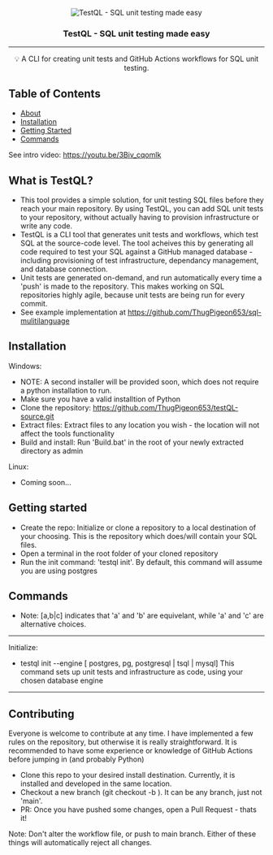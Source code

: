 <p align="center">
 <img src="https://images.unsplash.com/photo-1576444356170-66073046b1bc?q=80&w=3870&auto=format&fit=crop&ixlib=rb-4.0.3&ixid=M3wxMjA3fDB8MHxwaG90by1wYWdlfHx8fGVufDB8fHx8fA%3D%3D" alt="TestQL - SQL unit testing made easy"></a>
</p>

<h3 align="center">TestQL - SQL unit testing made easy</h3>

<div align="center">

</div>

---

<p align = "center">💡 A CLI for creating unit tests and GitHub Actions workflows for SQL unit testing.</p>


## Table of Contents

- [About](#about)
- [Installation](#installation)
- [Getting Started](#getting_started)
- [Commands](#commands)

See intro video: https://youtu.be/3Biv_cqomlk

## What is TestQL? <a name = "about"></a>

- This tool provides a simple solution, for unit testing SQL files before they reach your main repository. By using TestQL, you can add SQL unit tests to your repository, without actually having to provision infrastructure or write any code. 
- TestQL is a CLI tool that generates unit tests and workflows, which test SQL at the source-code level. The tool acheives this by generating all code required to test your SQL against a GitHub managed database - including provisioning of test infrastructure, dependancy management, and database connection. 
- Unit tests are generated on-demand, and run automatically every time a 'push' is made to the repository. This makes working on SQL repositories highly agile, because unit tests are being run for every commit.
- See example implementation at https://github.com/ThugPigeon653/sql-mulitilanguage


## Installation <a name = "installation"></a>

Windows:
- NOTE: A second installer will be provided soon, which does not require a python installation to run.
- Make sure you have a valid installtion of Python
- Clone the repository: https://github.com/ThugPigeon653/testQL-source.git
- Extract files: Extract files to any location you wish - the location will not affect the tools functionality
- Build and install: Run 'Build.bat' in the root of your newly extracted directory as admin

Linux:
- Coming soon... 


## Getting started <a name = "getting_started"></a>

- Create the repo: Initialize or clone a repository to a local destination of your choosing. This is the repository which does/will contain your SQL files.
- Open a terminal in the root folder of your cloned repository 
- Run the init command: 'testql init'. By default, this command will assume you are using postgres


## Commands <a name = "commands"></a>

- Note: [a,b|c] indicates that 'a' and 'b' are equivelant, while 'a' and 'c' are alternative choices.
---------------------------------------------------------------------------------
Initialize:
- testql init --engine [ postgres, pg, postgresql | tsql | mysql]
 This command sets up unit tests and infrastructure as code, using your chosen database engine
---------------------------------------------------------------------------------


## Contributing <a name = "contribute"></a>

Everyone is welcome to contribute at any time. I have implemented a few rules on the repository, but otherwise it is really straightforward. It is recommended to have some experience or knowledge of GitHub Actions before jumping in (and probably Python)

- Clone this repo to your desired install destination. Currently, it is installed and developed in the same location.
- Checkout a new branch (git checkout -b <branch-name>). It can be any branch, just not 'main'.
- PR: Once you have pushed some changes, open a Pull Request - thats it!

Note: Don't alter the workflow file, or push to main branch. Either of these things will automatically reject all changes.

